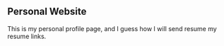 ## Personal Website

This is my personal profile page, and I guess how I will send resume my resume links.